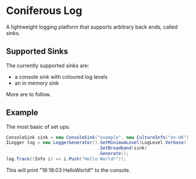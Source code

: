 # Coniferous Log

A lightweight logging platform that supports arbitrary back ends, called sinks.

## Supported Sinks

The currently supported sinks are:

  * a console sink with coloured log levels
  * an in memory sink

More are to follow.

## Example

The most basic of set ups:

```csharp
ConsoleSink sink = new ConsoleSink("example", new CultureInfo("en-UK"));
ILogger log = new LoggerGenerator().SetMinimumLevel(LogLevel.Verbose)
                                   .SetBroadband(sink)
                                   .Generate();
log.Trace((Info i) => i.Push("Hello World!"));
```
This will print "16:18:03 HelloWorld!" to the console.

